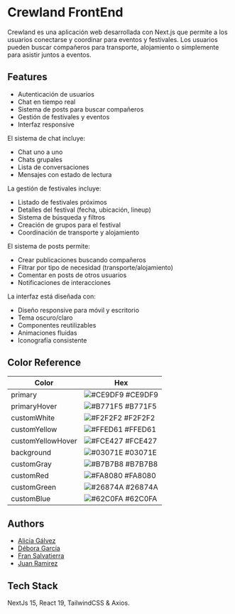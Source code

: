 # Crewland FrontEnd

Crewland es una aplicación web desarrollada con Next.js que permite a los usuarios conectarse y coordinar para eventos y festivales. Los usuarios pueden buscar compañeros para transporte, alojamiento o simplemente para asistir juntos a eventos.

## Features

- Autenticación de usuarios
- Chat en tiempo real
- Sistema de posts para buscar compañeros
- Gestión de festivales y eventos
- Interfaz responsive

El sistema de chat incluye:

- Chat uno a uno
- Chats grupales
- Lista de conversaciones
- Mensajes con estado de lectura

La gestión de festivales incluye:

- Listado de festivales próximos
- Detalles del festival (fecha, ubicación, lineup)
- Sistema de búsqueda y filtros
- Creación de grupos para el festival
- Coordinación de transporte y alojamiento

El sistema de posts permite:

- Crear publicaciones buscando compañeros
- Filtrar por tipo de necesidad (transporte/alojamiento)
- Comentar en posts de otros usuarios
- Notificaciones de interacciones

La interfaz está diseñada con:

- Diseño responsive para móvil y escritorio
- Tema oscuro/claro
- Componentes reutilizables
- Animaciones fluidas
- Iconografía consistente

## Color Reference

| Color             | Hex                                                              |
| ----------------- | ---------------------------------------------------------------- |
| primary           | ![#CE9DF9](https://via.placeholder.com/10/CE9DF9?text=+) #CE9DF9 |
| primaryHover      | ![#B771F5](https://via.placeholder.com/10/B771F5?text=+) #B771F5 |
| customWhite       | ![#F2F2F2](https://via.placeholder.com/10/F2F2F2?text=+) #F2F2F2 |
| customYellow      | ![#FFED61](https://via.placeholder.com/10/FFED61?text=+) #FFED61 |
| customYellowHover | ![#FCE427](https://via.placeholder.com/10/FCE427?text=+) #FCE427 |
| background        | ![#03071E](https://via.placeholder.com/10/03071E?text=+) #03071E |
| customGray        | ![#B7B7B8](https://via.placeholder.com/10/B7B7B8?text=+) #B7B7B8 |
| customRed         | ![#FA8080](https://via.placeholder.com/10/FA8080?text=+) #FA8080 |
| customGreen       | ![#26874A](https://via.placeholder.com/10/26874A?text=+) #26874A |
| customBlue        | ![#62C0FA](https://via.placeholder.com/10/62C0FA?text=+) #62C0FA |

## Authors

- [Alicia Gálvez](https://www.github.com/alicia4079)
- [Débora García](https://www.github.com/debi312)
- [Fran Salvatierra](https://www.github.com/Ridie-Kings)
- [Juan Ramirez](https://www.github.com/juanRcoder)

## Tech Stack

NextJs 15, React 19, TailwindCSS & Axios.
